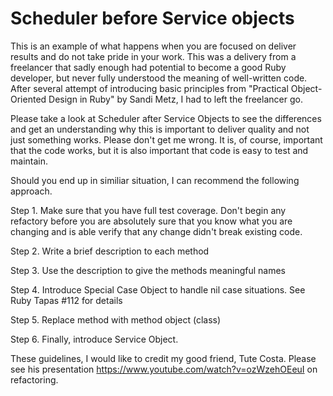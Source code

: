 # Scheduler before Service objects

This is an example of what happens when you are focused on deliver results and do not take pride in your work. This was a delivery from a freelancer that sadly enough had potential to become a good Ruby developer, but never fully understood the meaning of well-written code. After several attempt of introducing basic principles from "Practical Object-Oriented Design in Ruby" by Sandi Metz, I had to left the freelancer go.

Please take a look at Scheduler after Service Objects to see the differences and get an understanding why this is important to deliver quality and not just something works. Please don't get me wrong. It is, of course, important that the code works, but it is also important that code is easy to test and maintain.

Should you end up in similiar situation, I can recommend the following approach.

Step 1. Make sure that you have full test coverage. Don't begin any refactory before you are absolutely sure that you know what you are changing and is able verify that any change didn't break existing code.

Step 2. Write a brief description to each method

Step 3. Use the description to give the methods meaningful names

Step 4. Introduce Special Case Object to handle nil case situations. See Ruby Tapas #112 for details

Step 5. Replace method with method object (class)

Step 6. Finally, introduce Service Object.

These guidelines, I would like to credit my good friend, Tute Costa. Please see his presentation https://www.youtube.com/watch?v=ozWzehOEeuI on refactoring.


